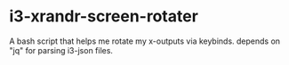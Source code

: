 # i3-xrandr-screen-rotater
A bash script that helps me rotate my x-outputs via keybinds. depends on "jq" for parsing i3-json files.
